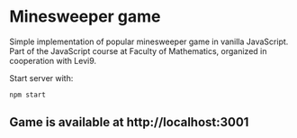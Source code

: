 # Minesweeper game

Simple implementation of popular minesweeper game in vanilla JavaScript. Part of the JavaScript course at Faculty of Mathematics, organized in cooperation with Levi9.


Start server with:
```
npm start
```
Game is available at http://localhost:3001
----
